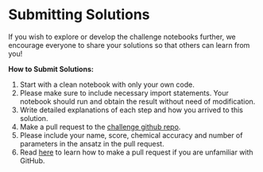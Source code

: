 # Submitting Solutions

If you wish to explore or develop the challenge notebooks further, we encourage everyone to share your solutions so that others can learn from you!

**How to Submit Solutions:**
1. Start with a clean notebook with only your own code.
2. Please make sure to include necessary import statements. Your notebook should run and obtain the result without need of modification.
3. Write detailed explanations of each step and how you arrived to this solution.
4. Make a pull request to the [challenge github repo](https://ibm.co/Africa_Github).
5. Please include your name, score, chemical accuracy and number of parameters in the ansatz in the pull request.
6. Read [here](https://guides.github.com/activities/hello-world/#pr) to learn how to make a pull request if you are unfamiliar with GitHub.
